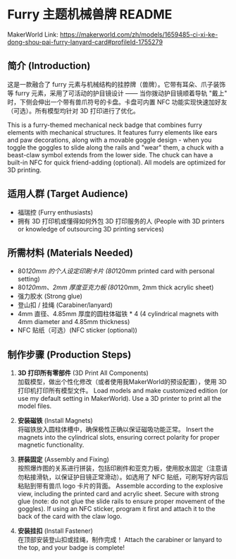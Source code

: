 # Furry 主题机械兽牌 README
MakerWorld Link: https://makerworld.com/zh/models/1659485-ci-xi-ke-dong-shou-pai-furry-lanyard-card#profileId-1755279
## 简介 (Introduction)
这是一款融合了 furry 元素与机械结构的挂脖牌（兽牌）。它带有耳朵、爪子装饰等 furry 元素，采用了可活动的护目镜设计 —— 当你拨动护目镜顺着导轨 "戴上" 时，下侧会伸出一个带有兽爪符号的卡盘。卡盘可内置 NFC 功能实现快速加好友（可选）。所有模型均针对 3D 打印进行了优化。

This is a furry-themed mechanical neck badge that combines furry elements with mechanical structures. It features furry elements like ears and paw decorations, along with a movable goggle design - when you toggle the goggles to slide along the rails and "wear" them, a chuck with a beast-claw symbol extends from the lower side. The chuck can have a built-in NFC for quick friend-adding (optional). All models are optimized for 3D printing.

## 适用人群 (Target Audience)
- 福瑞控 (Furry enthusiasts)
- 拥有 3D 打印机或懂得如何外包 3D 打印服务的人 (People with 3D printers or knowledge of outsourcing 3D printing services)

## 所需材料 (Materials Needed)
- 80*120mm 的个人设定印刷卡片 (80*120mm printed card with personal setting)
- 80*120mm、2mm 厚度亚克力板 (80*120mm, 2mm thick acrylic sheet)
- 强力胶水 (Strong glue)
- 登山扣 / 挂绳 (Carabiner/lanyard)
- 4mm 直径、4.85mm 厚度的圆柱体磁铁 * 4 (4 cylindrical magnets with 4mm diameter and 4.85mm thickness)
- NFC 贴纸（可选）(NFC sticker (optional))

## 制作步骤 (Production Steps)
1. **3D 打印所有零部件** (3D Print All Components)  
   加载模型，做出个性化修改（或者使用我MakerWorld的预设配置），使用 3D 打印机打印所有模型文件。
    Load models and make customized edition (or use my default setting in MakerWorld). Use a 3D printer to print all the model files.

2. **安装磁铁** (Install Magnets)  
   将磁铁放入圆柱体槽中，确保极性正确以保证磁吸功能正常。
    Insert the magnets into the cylindrical slots, ensuring correct polarity for proper magnetic functionality.
3. **拼装固定** (Assembly and Fixing)  
   按照爆炸图的关系进行拼装，包括印刷件和亚克力板，使用胶水固定（注意请勿粘接滑轨，以保证护目镜正常滑动）。如选用了 NFC 贴纸，可刷写好内容后粘贴到带有兽爪 logo 卡片的背面。
    Assemble according to the explosive view, including the printed card and acrylic sheet. Secure with strong glue (note: do not glue the slide rails to ensure proper movement of the goggles). If using an NFC sticker, program it first and attach it to the back of the card with the claw logo.

4. **安装挂扣** (Install Fastener)  
   在顶部安装登山扣或挂绳，制作完成！
   Attach the carabiner or lanyard to the top, and your badge is complete!
